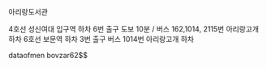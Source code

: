 아리랑도서관


4호선 성신여대 입구역 하차 6번 출구 도보 10분 / 버스 162,1014, 2115번 아리랑고개 하차
6호선 보문역 하차 3번 출구 버스 1014번 아리랑고개 하차

dataofmen
bovzar62$$